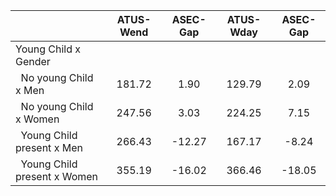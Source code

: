 
|                      |    ATUS-Wend |     ASEC-Gap |    ATUS-Wday |     ASEC-Gap |
| -------------------- | :----------: | :----------: | :----------: | :----------: |
| Young Child x Gender |              |              |              |              |
| &nbsp;&nbsp;No young Child x Men |       181.72 |         1.90 |       129.79 |         2.09 |
| &nbsp;&nbsp;No young Child x Women |       247.56 |         3.03 |       224.25 |         7.15 |
| &nbsp;&nbsp;Young Child present x Men |       266.43 |       -12.27 |       167.17 |        -8.24 |
| &nbsp;&nbsp;Young Child present x Women |       355.19 |       -16.02 |       366.46 |       -18.05 |


